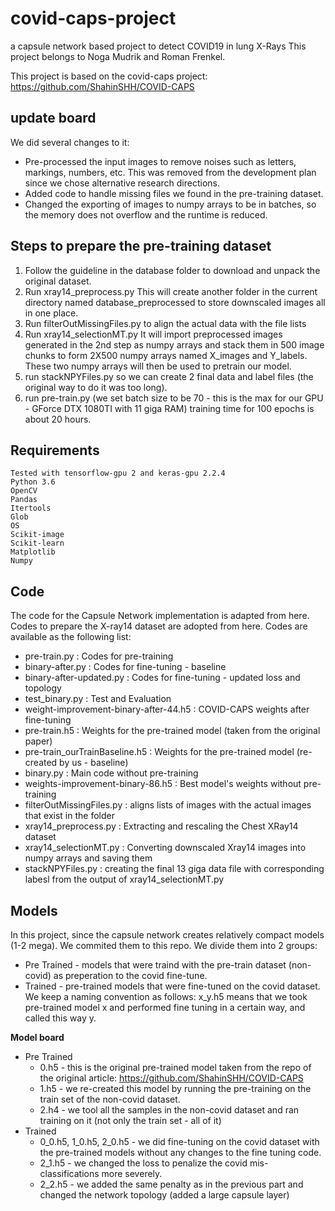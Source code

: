 # covid-caps-project
a capsule network based project to detect COVID19 in lung X-Rays
This project belongs to Noga Mudrik and Roman Frenkel.

This project is based on the covid-caps project:
https://github.com/ShahinSHH/COVID-CAPS

## update board
We did several changes to it:
* Pre-processed the input images to remove noises such as letters, markings, numbers, etc.
This was removed from the development plan since we chose alternative research directions.
* Added code to handle missing files we found in the pre-training dataset.
* Changed the exporting of images to numpy arrays to be in batches, 
so the memory does not overflow and the runtime is reduced.

## Steps to prepare the pre-training dataset
1)  Follow the guideline in the database folder to download and unpack the original dataset.
2)  Run xray14_preprocess.py
    This will create another folder in the current directory named database_preprocessed
    to store downscaled images all in one place.
3)  Run filterOutMissingFiles.py to align the actual data with the file lists
4)  Run xray14_selectionMT.py
    It will import preprocessed images generated in the 2nd step as numpy arrays and stack them in 500 image chunks 
    to form 2X500 numpy arrays named X_images and Y_labels. 
    These two numpy arrays will then be used to pretrain our model.
5)  run stackNPYFiles.py so we can create 2 final data and label files (the original way to do it was too long).
6)  run pre-train.py 
    (we set batch size to be 70 - this is the max for our GPU - GForce DTX 1080TI with 11 giga RAM) 
    training time for 100 epochs is about 20 hours. 

## Requirements

    Tested with tensorflow-gpu 2 and keras-gpu 2.2.4
    Python 3.6
    OpenCV
    Pandas
    Itertools
    Glob
    OS
    Scikit-image
    Scikit-learn
    Matplotlib
    Numpy

## Code

The code for the Capsule Network implementation is adapted from here. Codes to prepare the X-ray14 dataset are adopted from here. Codes are available as the following list:

* pre-train.py : Codes for pre-training
* binary-after.py : Codes for fine-tuning - baseline
* binary-after-updated.py : Codes for fine-tuning - updated loss and topology
* test_binary.py : Test and Evaluation
* weight-improvement-binary-after-44.h5 : COVID-CAPS weights after fine-tuning
* pre-train.h5 : Weights for the pre-trained model (taken from the original paper)
* pre-train_ourTrainBaseline.h5 : Weights for the pre-trained model (re-created by us - baseline)
* binary.py : Main code without pre-training
* weights-improvement-binary-86.h5 : Best model's weights without pre-training
* filterOutMissingFiles.py : aligns lists of images with the actual images that exist in the folder
* xray14_preprocess.py : Extracting and rescaling the Chest XRay14 dataset
* xray14_selectionMT.py : Converting downscaled Xray14 images into numpy arrays and saving them
* stackNPYFiles.py : creating the final 13 giga data file with corresponding labesl from the output of xray14_selectionMT.py
    
## Models

In this project, since the capsule network creates relatively compact models (1-2 mega).
We commited them to this repo.
We divide them into 2 groups:
* Pre Trained - models that were traind with the pre-train dataset (non-covid) as preperation to the covid fine-tune.
* Trained - pre-trained models that were fine-tuned on the covid dataset.
We keep a naming convention as follows: x_y.h5 means that we took pre-trained model x and performed fine tuning in a certain way, and called this way y.
    
__Model board__
* Pre Trained
    - 0.h5 - this is the original pre-trained model taken from the repo of the original article:
    https://github.com/ShahinSHH/COVID-CAPS
    - 1.h5 - we re-created this model by running the pre-training on the train set of the non-covid dataset.
    - 2.h4 - we tool all the samples in the non-covid dataset and ran training on it (not only the train set - all of it)
* Trained
    - 0_0.h5, 1_0.h5, 2_0.h5 - we did fine-tuning on the covid dataset with the pre-trained models without any changes to the fine tuning code.
    - 2_1.h5 - we changed the loss to penalize the covid mis-classifications more severely.
    - 2_2.h5 - we added the same penalty as in the previous part and changed the network topology (added a large capsule layer)
        
    
    
    
